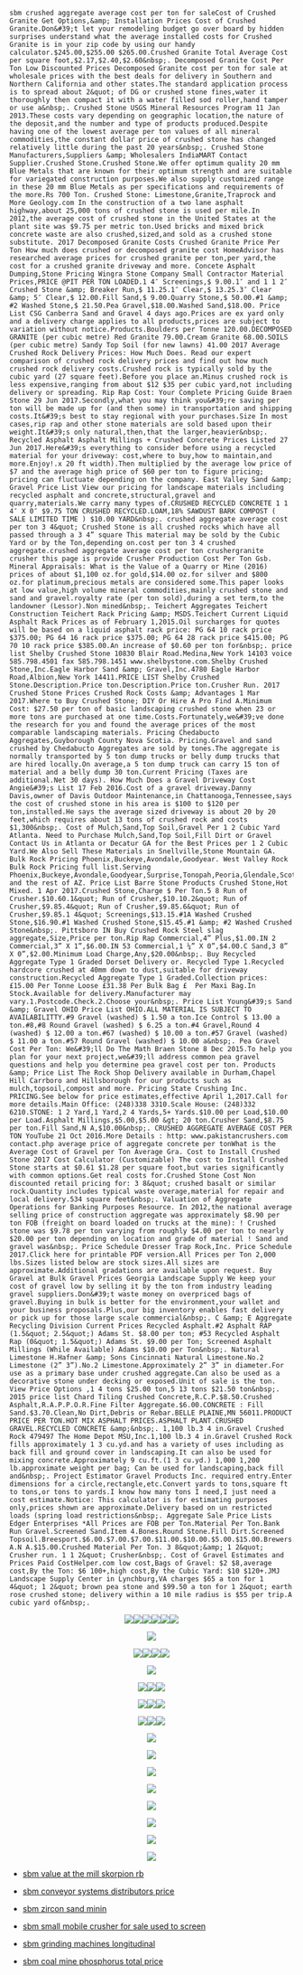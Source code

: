 
```
sbm crushed aggregate average cost per ton for saleCost of Crushed Granite Get Options,&amp; Installation Prices Cost of Crushed Granite.Don&#39;t let your remodeling budget go over board by hidden surprises understand what the average installed costs for Crushed Granite is in your zip code by using our handy calculator.$245.00,$255.00 $265.00.Crushed Granite Total Average Cost per square foot,$2.17,$2.40,$2.60&nbsp;. Decomposed Granite Cost Per Ton Low Discounted Prices Decomposed Granite cost per ton for sale at wholesale prices with the best deals for delivery in Southern and Northern California and other states.The standard application process is to spread about 2&quot; of DG or crushed stone fines,water it thoroughly then compact it with a water filled sod roller,hand tamper or use a&nbsp;. Crushed Stone USGS Mineral Resources Program 11 Jan 2013.These costs vary depending on geographic location,the nature of the deposit,and the number and type of products produced.Despite having one of the lowest average per ton values of all mineral commodities,the constant dollar price of crushed stone has changed relatively little during the past 20 years&nbsp;. Crushed Stone Manufacturers,Suppliers &amp; Wholesalers IndiaMART Contact Supplier.Crushed Stone.Crushed Stone.We offer optimum quality 20 mm Blue Metals that are known for their optimum strength and are suitable for variegated construction purposes.We also supply customized range in these 20 mm Blue Metals as per specifications and requirements of the more.Rs 700 Ton. Crushed Stone: Limestone,Granite,Traprock and More Geology.com In the construction of a two lane asphalt highway,about 25,000 tons of crushed stone is used per mile.In 2012,the average cost of crushed stone in the United States at the plant site was $9.75 per metric ton.Used bricks and mixed brick concrete waste are also crushed,sized,and sold as a crushed stone substitute. 2017 Decomposed Granite Costs Crushed Granite Price Per Ton How much does crushed or decomposed granite cost HomeAdvisor has researched average prices for crushed granite per ton,per yard,the cost for a crushed granite driveway and more. Concete Asphalt Dumping,Stone Pricing Wingra Stone Company Small Contractor Material Prices,PRICE @PIT PER TON LOADED.1 4″ Screenings,$ 9.00.1″ and 1 1 2″ Crushed Stone &amp; Breaker Run,$ 11.25.1″ Clear,$ 13.25.3″ Clear &amp; 5″ Clear,$ 12.00.Fill Sand,$ 9.00.Quarry Stone,$ 50.00.#1 &amp; #2 Washed Stone,$ 21.50.Pea Gravel,$18.00.Washed Sand,$18.00. Price List CSG Canberra Sand and Gravel 4 days ago.Prices are ex yard only and a delivery charge applies to all products,prices are subject to variation without notice.Products.Boulders per Tonne 120.00.DECOMPOSED GRANITE (per cubic metre) Red Granite 79.00.Cream Granite 68.00.SOILS (per cubic metre) Sandy Top Soil (for new lawns) 41.00 2017 Average Crushed Rock Delivery Prices: How Much Does. Read our expert comparison of crushed rock delivery prices and find out how much crushed rock delivery costs.Crushed rock is typically sold by the cubic yard (27 square feet).Before you place an.Minus crushed rock is less expensive,ranging from about $12 $35 per cubic yard,not including delivery or spreading. Rip Rap Cost: Your Complete Pricing Guide Braen Stone 29 Jun 2017.Secondly,what you may think you&#39;re saving per ton will be made up for (and then some) in transportation and shipping costs.It&#39;s best to stay regional with your purchases.Size In most cases,rip rap and other stone materials are sold based upon their weight.It&#39;s only natural,then,that the larger,heavier&nbsp;. Recycled Asphalt Asphalt Millings + Crushed Concrete Prices Listed 27 Jun 2017.Here&#39;s everything to consider before using a recycled material for your driveway: cost,where to buy,how to maintain,and more.Enjoy!.x 20 ft width).Then multiplied by the average low price of $7 and the average high price of $60 per ton to figure pricing; pricing can fluctuate depending on the company. East Valley Sand &amp; Gravel Price List View our pricing for landscape materials including recycled asphalt and concrete,structural,gravel and quarry,materials.We carry many types of.CRUSHED RECYCLED CONCRETE 1 1 4″ X 0″ $9.75 TON CRUSHED RECYCLED.LOAM,18% SAWDUST BARK COMPOST ( SALE LIMITED TIME ) $10.00 YARD&nbsp;. crushed aggregate average cost per ton 3 4&quot; Crushed Stone is all crushed rocks which have all passed through a 3 4” square This material may be sold by the Cubic Yard or by the Ton,depending on.cost per ton 3 4 crushed aggregate.crushed aggregate average cost per ton crushergranite crusher this page is provide Crusher Production Cost Per Ton Gsb. Mineral Appraisals: What is the Value of a Quarry or Mine (2016) prices of about $1,100 oz.for gold,$14.00 oz.for silver and $800 oz.for platinum,precious metals are considered some.This paper looks at low value,high volume mineral commodities,mainly crushed stone and sand and gravel.royalty rate (per ton sold),during a set term,to the landowner (Lessor).Non mined&nbsp;. Teichert Aggregates Teichert Construction Teichert Rack Pricing &amp; MSDS.Teichert Current Liquid Asphalt Rack Prices as of February 1,2015.Oil surcharges for quotes will be based on a liquid asphalt rack price: PG 64 10 rack price $375.00; PG 64 16 rack price $375.00; PG 64 28 rack price $415.00; PG 70 10 rack price $385.00.An increase of $0.60 per ton for&nbsp;. price list Shelby Crushed Stone 10830 Blair Road.Medina,New York 14103 voice 585.798.4501 fax 585.798.1451 www.shelbystone.com.Shelby Crushed Stone,Inc.Eagle Harbor Sand &amp; Gravel,Inc.4780 Eagle Harbor Road,Albion,New York 14411.PRICE LIST Shelby Crushed Stone.Description.Price ton.Description.Price ton.Crusher Run. 2017 Crushed Stone Prices Crushed Rock Costs &amp; Advantages 1 Mar 2017.Where to Buy Crushed Stone; DIY Or Hire A Pro Find A.Minimum Cost: $27.50 per ton of basic landscaping crushed stone when 23 or more tons are purchased at one time.Costs.Fortunately,we&#39;ve done the research for you and found the average prices of the most comparable landscaping materials. Pricing Chedabucto Aggregates,Guyborough County Nova Scotia. Pricing.Gravel and sand crushed by Chedabucto Aggregates are sold by tones.The aggregate is normally transported by 5 ton dump trucks or belly dump trucks that are hired locally.On average,a 5 ton dump truck can carry 15 ton of material and a belly dump 30 ton.Current Pricing (Taxes are additional.Net 30 days). How Much Does a Gravel Driveway Cost Angie&#39;s List 17 Feb 2016.Cost of a gravel driveway.Danny Davis,owner of Davis Outdoor Maintenance,in Chattanooga,Tennessee,says the cost of crushed stone in his area is $100 to $120 per ton,installed.He says the average sized driveway is about 20 by 20 feet,which requires about 13 tons of crushed rock and costs $1,300&nbsp;. Cost of Mulch,Sand,Top Soil,Gravel Per 1 2 Cubic Yard Atlanta. Need to Purchase Mulch,Sand,Top Soil,Fill Dirt or Gravel Contact Us in Atlanta or Decatur GA for the Best Prices per 1 2 Cubic Yard.We Also Sell These Materials in Snellville,Stone Mountain GA. Bulk Rock Pricing Phoenix,Buckeye,Avondale,Goodyear. West Valley Rock Bulk Rock Pricing full list.Serving Phoenix,Buckeye,Avondale,Goodyear,Surprise,Tonopah,Peoria,Glendale,Scottsdale,Tempe,Mesa and the rest of AZ. Price List Barre Stone Products Crushed Stone,Hot Mixed. 1 Apr 2017.Crushed Stone,Charge $ Per Ton.5 8 Run of Crusher.$10.60.1&quot; Run of Crusher,$10.10.2&quot; Run of Crusher,$9.85.4&quot; Run of Crusher,$9.85.6&quot; Run of Crusher,$9.85.1 4&quot; Screenings,$13.15.#1A Washed Crushed Stone,$16.90.#1 Washed Crushed Stone,$15.45.#1 &amp; #2 Washed Crushed Stone&nbsp;. Pittsboro IN Buy Crushed Rock Steel slag aggregate,Size,Price per ton.Rip Rap Commercial,4” Plus,$1.00.IN 2 Commercial,3” X 1”,$6.00.IN 53 Commercial,1 ¼” X 0”,$4.00.C Sand,3 8” X 0”,$2.00.Minimum Load Charge,Any,$20.00&nbsp;. Buy Recycled Aggregate Type 1 Graded Dorset Delivery or. Recycled Type 1.Recycled hardcore crushed at 40mm down to dust,suitable for driveway construction.Recycled Aggregate Type 1 Graded.Collection prices: £15.00 Per Tonne Loose £31.38 Per Bulk Bag £  Per Maxi Bag.In Stock.Available for delivery.Manufacturer may vary.1.Postcode.Check.2.Choose your&nbsp;. Price List Young&#39;s Sand &amp; Gravel OHIO Price List OHIO.ALL MATERIAL IS SUBJECT TO AVAILABILITTY.#9 Gravel (washed) $ 1.50 a ton.Ice Control $ 13.00 a ton.#8,#8 Round Gravel (washed) $ 6.25 a ton.#4 Gravel,Round 4 (washed) $ 12.00 a ton.#67 (washed) $ 10.00 a ton.#57 Gravel (washed) $ 11.00 a ton.#57 Round Gravel (washed) $ 10.00 a&nbsp;. Pea Gravel Cost Per Ton: We&#39;ll Do The Math Braen Stone 8 Dec 2015.To help you plan for your next project,we&#39;ll address common pea gravel questions and help you determine pea gravel cost per ton. Products &amp; Price List The Rock Shop Delivery available in Durham,Chapel Hill Carrboro and Hillsborough for our products such as mulch,topsoil,compost and more. Pricing State Crushing Inc. PRICING.See below for price estimates,effective April 1,2017.Call for more details.Main Office: (248)338 3310.Scale House: (248)332 6210.STONE: 1 2 Yard,1 Yard,2 4 Yards,5+ Yards.$10.00 per Load,$10.00 per Load.Asphalt Millings,$5.00,$5.00 &gt; 20 ton.Crusher Sand,$8.75 per ton.Fill Sand,N A,$10.00&nbsp;. CRUSHED AGGREGATE AVERAGE COST PER TON YouTube 21 Oct 2016.More Details : http: www.pakistancrushers.com contact.php average price of aggregate concrete per tonWhat is the Average Cost of Gravel per Ton Average Gra. Cost to Install Crushed Stone 2017 Cost Calculator (Customizable) The cost to Install Crushed Stone starts at $0.61 $1.28 per square foot,but varies significantly with common options.Get real costs for.Crushed Stone Cost Non discounted retail pricing for: 3 8&quot; crushed basalt or similar rock.Quantity includes typical waste overage,material for repair and local delivery.534 square feet&nbsp;. Valuation of Aggregate Operations for Banking Purposes Resource. In 2012,the national average selling price of construction aggregate was approximately $8.90 per ton FOB (freight on board loaded on trucks at the mine): ! Crushed stone was $9.78 per ton varying from roughly $4.00 per ton to nearly $20.00 per ton depending on location and grade of material ! Sand and gravel was&nbsp;. Price Schedule Dresser Trap Rock,Inc. Price Schedule 2017.Click here for printable PDF version.All Prices per Ton 2,000 lbs.Sizes listed below are stock sizes.All sizes are approximate.Additional gradations are available upon request. Buy Gravel at Bulk Gravel Prices Georgia Landscape Supply We keep your cost of gravel low by selling it by the ton from industry leading gravel suppliers.Don&#39;t waste money on overpriced bags of gravel.Buying in bulk is better for the environment,your wallet and your business proposals.Plus,our big inventory enables fast delivery or pick up for those large scale commercial&nbsp;. C &amp; E Aggregate Recycling Division Current Prices Recycled Asphalt.#2 Asphalt RAP (1.5&quot; 2.5&quot;) Adams St. $8.00 per ton; #53 Recycled Asphalt Rap (0&quot; 1.5&quot;) Adams St. $9.00 per Ton; Screened Asphalt Millings (While Available) Adams $10.00 per Ton&nbsp;. Natural Limestone H.Hafner &amp; Sons Cincinnati Natural Limestone.No.2 Limestone (2” 3”).No.2 Limestone.Approximately 2” 3” in diameter.For use as a primary base under crushed aggregate.Can also be used as a decorative stone under decking or exposed.Unit of sale is the ton. View Price Options ,1 4 tons $25.00 ton,5 13 tons $21.50 ton&nbsp;. 2015 price list Chard Tiling Crushed Concrete,R.C.P.$8.50.Crushed Asphalt,R.A.P.P.O.R.Fine Filter Aggregate.$6.00.CONCRETE : Fill Sand.$3.70.Clean,No Dirt,Debris or Rebar.BELLE PLAINE,MN 56011.PRODUCT PRICE PER TON.HOT MIX ASPHALT PRICES.ASPHALT PLANT.CRUSHED GRAVEL.RECYCLED CONCRETE &amp;&nbsp;. 1,100 lb.3 4 in.Gravel Crushed Rock 479497 The Home Depot MSU,Inc.1,100 lb.3 4 in.Gravel Crushed Rock fills approximately 1 3 cu.yd.and has a variety of uses including as back fill and ground cover in landscaping.It can also be used for mixing concrete.Approximately 9 cu.ft.(1 3 cu.yd.) 1,000 1,200 lb.approximate weight per bag; Can be used for landscaping,back fill and&nbsp;. Project Estimator Gravel Products Inc. required entry.Enter dimensions for a circle,rectangle,etc.Convert yards to tons,square ft to tons,or tons to yards.I know how many tons I need,I just need a cost estimate.Notice: This calculator is for estimating purposes only,prices shown are approximate.Delivery based on un restricted loads (spring load restrictions&nbsp;. Aggregate Sale Price Lists Edger Enterprises *All Prices are FOB per Ton.Material Per Ton.Bank Run Gravel.Screened Sand.Item 4.Bones.Round Stone.Fill Dirt.Screened Topsoil.Breesport.$6.00.$7.00.$7.00.$11.00.$10.00.$5.00.$15.00.Brewers.$7.00.$8.50.$8.00.$12.00.N A.N A.$15.00.Crushed Material Per Ton. 3 8&quot;&amp; 1 2&quot; Crusher run. 1 1 2&quot; Crusher&nbsp;. Cost of Gravel Estimates and Prices Paid CostHelper.com low cost,Bags of Gravel: $2 $8,average cost,By the Ton: $6 100+,high cost,By the Cubic Yard: $10 $120+.JMJ Landscape Supply Center in Lynchburg,VA charges $65 a ton for 1 4&quot; 1 2&quot; brown pea stone and $99.50 a ton for 1 2&quot; earth rose crushed stone; delivery within a 10 mile radius is $55 per trip.A cubic yard of&nbsp;. 
```

<div align="center">
  
<a rel="nofollow" href="https://m.shibang-china.com?f=github&k=sbm+crushed+aggregate+average+cost+per+ton+for+sale"><img src="https://static.shibang-china.com/en/l.png"></a><img src="https://static.shibang-china.com/en/hw.png"><a rel="nofollow" href="https://m.shibang-china.com/product/?f=github&k=sbm+crushed+aggregate+average+cost+per+ton+for+sale"><img src="https://static.shibang-china.com/en/p.png"></a><a rel="nofollow" href="https://m.shibang-china.com/cases/?f=github&k=sbm+crushed+aggregate+average+cost+per+ton+for+sale"><img src="https://static.shibang-china.com/en/c.png"></a><a rel="nofollow" href="https://m.shibang-china.com/news/?f=github&k=sbm+crushed+aggregate+average+cost+per+ton+for+sale"><img src="https://static.shibang-china.com/en/n.png"></a><a rel="nofollow" href="https://m.shibang-china.com?f=github&k=sbm+crushed+aggregate+average+cost+per+ton+for+sale"><img src="https://static.shibang-china.com/en/m.png"></a>

<a rel="nofollow" href="https://m.shibang-china.com/product/?f=github&k=sbm+crushed+aggregate+average+cost+per+ton+for+sale"><img src="https://static.shibang-china.com/en/b.jpg"></a>
  
<a rel="nofollow" href="https://m.shibang-china.com/solution-aggregate.html?f=github&k=sbm+crushed+aggregate+average+cost+per+ton+for+sale"><img src="https://static.shibang-china.com/en/a.jpg"></a><a rel="nofollow" href="https://m.shibang-china.com/solution-mine.html?f=github&k=sbm+crushed+aggregate+average+cost+per+ton+for+sale"><img src="https://static.shibang-china.com/en/m.jpg"></a><a rel="nofollow" href="https://m.shibang-china.com/solution-mill.html?f=github&k=sbm+crushed+aggregate+average+cost+per+ton+for+sale"><img src="https://static.shibang-china.com/en/g.jpg"></a><a rel="nofollow" href="https://m.shibang-china.com/solution-epc.html?f=github&k=sbm+crushed+aggregate+average+cost+per+ton+for+sale"><img src="https://static.shibang-china.com/en/e.jpg"></a>

<a rel="nofollow" href="https://m.shibang-china.com/product/?f=github&k=sbm+crushed+aggregate+average+cost+per+ton+for+sale"><img src="https://static.shibang-china.com/en/a-p.png"></a>

<a rel="nofollow" href="https://m.shibang-china.com/product/crusher/c6x.html?f=github&k=sbm+crushed+aggregate+average+cost+per+ton+for+sale"><img src="https://static.shibang-china.com/en/j.jpg"></a><a rel="nofollow" href="https://m.shibang-china.com/product/crusher/ci5x.html?f=github&k=sbm+crushed+aggregate+average+cost+per+ton+for+sale"><img src="https://static.shibang-china.com/en/i.jpg"></a><a rel="nofollow" href="https://m.shibang-china.com/product/crusher/hst.html?f=github&k=sbm+crushed+aggregate+average+cost+per+ton+for+sale"><img src="https://static.shibang-china.com/en/c.jpg"></a>

<a rel="nofollow" href="https://m.shibang-china.com/product/mill/mtw.html?f=github&k=sbm+crushed+aggregate+average+cost+per+ton+for+sale"><img src="https://static.shibang-china.com/en/mtw.jpg"></a><a rel="nofollow" href="https://m.shibang-china.com/product/mill/scm.html?f=github&k=sbm+crushed+aggregate+average+cost+per+ton+for+sale"><img src="https://static.shibang-china.com/en/scm.jpg"></a><a rel="nofollow" href="https://m.shibang-china.com/product/mill/lm.html?f=github&k=sbm+crushed+aggregate+average+cost+per+ton+for+sale"><img src="https://static.shibang-china.com/en/lm.jpg"></a>

<a rel="nofollow" href="https://m.shibang-china.com/product/sand/vsi6x.html?f=github&k=sbm+crushed+aggregate+average+cost+per+ton+for+sale"><img src="https://static.shibang-china.com/en/6x.jpg"></a><a rel="nofollow" href="https://m.shibang-china.com/product/sand/vu.html?f=github&k=sbm+crushed+aggregate+average+cost+per+ton+for+sale"><img src="https://static.shibang-china.com/en/vu.jpg"></a><a rel="nofollow" href="https://m.shibang-china.com/product/mobile/klun.html?f=github&k=sbm+crushed+aggregate+average+cost+per+ton+for+sale"><img src="https://static.shibang-china.com/en/k.jpg"></a>

<a rel="nofollow" href="https://m.shibang-china.com/cases/?f=github&k=sbm+crushed+aggregate+average+cost+per+ton+for+sale"><img src="https://static.shibang-china.com/en/case.png"></a>

<a rel="nofollow" href="https://m.shibang-china.com/cases/aggregate/202.html?f=github&k=sbm+crushed+aggregate+average+cost+per+ton+for+sale"><img src="https://static.shibang-china.com/en/c-1.jpg"></a>

<a rel="nofollow" href="https://m.shibang-china.com/cases/aggregate/203.html?f=github&k=sbm+crushed+aggregate+average+cost+per+ton+for+sale"><img src="https://static.shibang-china.com/en/c-2.jpg"></a>

<a rel="nofollow" href="https://m.shibang-china.com/cases/mill/123.html?f=github&k=sbm+crushed+aggregate+average+cost+per+ton+for+sale"><img src="https://static.shibang-china.com/en/c-3.jpg"></a>

<a rel="nofollow" href="https://m.shibang-china.com/contact_us.html?f=github&k=sbm+crushed+aggregate+average+cost+per+ton+for+sale"><img src="https://static.shibang-china.com/en/contact.png"></a>

<a rel="nofollow" href="https://swt.shibang-china.com/?f=github&k=sbm+crushed+aggregate+average+cost+per+ton+for+sale"><img src="https://static.shibang-china.com/en/chat.png"></a>

<a rel="nofollow" href="https://whatsapp.shibangsoft.com/WhatsApp.php?f=github&k=sbm+crushed+aggregate+average+cost+per+ton+for+sale"><img src="https://static.shibang-china.com/en/whatsapp.png"></a>

<a rel="nofollow" href="https://m.shibang-china.com/?f=github&k=sbm+crushed+aggregate+average+cost+per+ton+for+sale"><img src="https://static.shibang-china.com/en/website.png"></a>

</div>


* [sbm value at the mill skorpion rb](sbm%20value%20at%20the%20mill%20skorpion%20rb.md)

* [sbm conveyor systems distributors price](sbm%20conveyor%20systems%20distributors%20price.md)

* [sbm zircon sand minin](sbm%20zircon%20sand%20minin.md)

* [sbm small mobile crusher for sale used to screen](sbm%20small%20mobile%20crusher%20for%20sale%20used%20to%20screen.md)

* [sbm grinding machines longitudinal](sbm%20grinding%20machines%20longitudinal.md)

* [sbm coal mine phosphorus total price](sbm%20coal%20mine%20phosphorus%20total%20price.md)